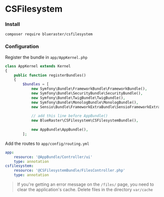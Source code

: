 # CSFilesystem

### Install

```
composer require blueraster/csfilesystem
```


### Configuration

Register the bundle in `app/AppKernel.php`

```php
class AppKernel extends Kernel
{
    public function registerBundles()
    {
        $bundles = [
            new Symfony\Bundle\FrameworkBundle\FrameworkBundle(),
            new Symfony\Bundle\SecurityBundle\SecurityBundle(),
            new Symfony\Bundle\TwigBundle\TwigBundle(),
            new Symfony\Bundle\MonologBundle\MonologBundle(),
            new Sensio\Bundle\FrameworkExtraBundle\SensioFrameworkExtraBundle(),
            
            // add this line before AppBundle()
            new BlueRaster\CSFilesystem\CSFilesystemBundle(),
            
            new AppBundle\AppBundle(),            
        ];

```

Add the routes to `app/config/routing.yml`

```yaml
app:
    resource: '@AppBundle/Controller/ui'
    type: annotation
csfilesystem:
    resource: '@CSFilesystemBundle/FilesController.php'
    type: annotation    
```

> If you're getting an error message on the `/files/` page, you need to clear the application's cache. Delete files in the directory `var/cache`
